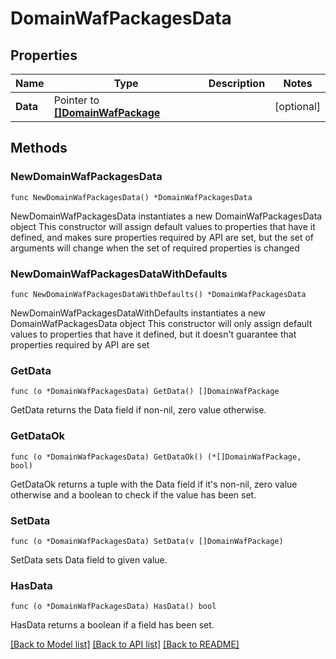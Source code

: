 # DomainWafPackagesData

## Properties

Name | Type | Description | Notes
------------ | ------------- | ------------- | -------------
**Data** | Pointer to [**[]DomainWafPackage**](DomainWafPackage.md) |  | [optional] 

## Methods

### NewDomainWafPackagesData

`func NewDomainWafPackagesData() *DomainWafPackagesData`

NewDomainWafPackagesData instantiates a new DomainWafPackagesData object
This constructor will assign default values to properties that have it defined,
and makes sure properties required by API are set, but the set of arguments
will change when the set of required properties is changed

### NewDomainWafPackagesDataWithDefaults

`func NewDomainWafPackagesDataWithDefaults() *DomainWafPackagesData`

NewDomainWafPackagesDataWithDefaults instantiates a new DomainWafPackagesData object
This constructor will only assign default values to properties that have it defined,
but it doesn't guarantee that properties required by API are set

### GetData

`func (o *DomainWafPackagesData) GetData() []DomainWafPackage`

GetData returns the Data field if non-nil, zero value otherwise.

### GetDataOk

`func (o *DomainWafPackagesData) GetDataOk() (*[]DomainWafPackage, bool)`

GetDataOk returns a tuple with the Data field if it's non-nil, zero value otherwise
and a boolean to check if the value has been set.

### SetData

`func (o *DomainWafPackagesData) SetData(v []DomainWafPackage)`

SetData sets Data field to given value.

### HasData

`func (o *DomainWafPackagesData) HasData() bool`

HasData returns a boolean if a field has been set.


[[Back to Model list]](../README.md#documentation-for-models) [[Back to API list]](../README.md#documentation-for-api-endpoints) [[Back to README]](../README.md)


